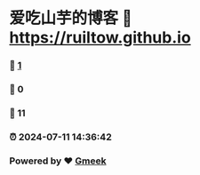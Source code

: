 # 爱吃山芋的博客 :link: https://ruiltow.github.io 
### :page_facing_up: [1](https://ruiltow.github.io/tag.html) 
### :speech_balloon: 0 
### :hibiscus: 11 
### :alarm_clock: 2024-07-11 14:36:42 
### Powered by :heart: [Gmeek](https://github.com/Meekdai/Gmeek)
